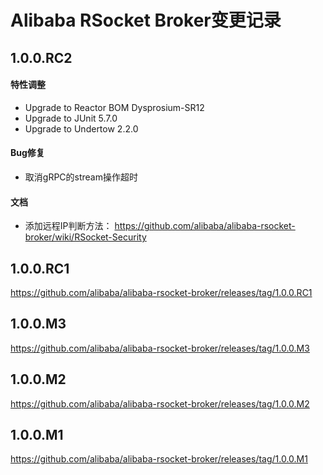 Alibaba RSocket Broker变更记录
==========================

## 1.0.0.RC2

#### 特性调整

* Upgrade to Reactor BOM Dysprosium-SR12
* Upgrade to JUnit 5.7.0
* Upgrade to Undertow 2.2.0

#### Bug修复

* 取消gRPC的stream操作超时

#### 文档

* 添加远程IP判断方法： https://github.com/alibaba/alibaba-rsocket-broker/wiki/RSocket-Security

## 1.0.0.RC1

https://github.com/alibaba/alibaba-rsocket-broker/releases/tag/1.0.0.RC1

## 1.0.0.M3

https://github.com/alibaba/alibaba-rsocket-broker/releases/tag/1.0.0.M3

## 1.0.0.M2

https://github.com/alibaba/alibaba-rsocket-broker/releases/tag/1.0.0.M2

## 1.0.0.M1

https://github.com/alibaba/alibaba-rsocket-broker/releases/tag/1.0.0.M1
